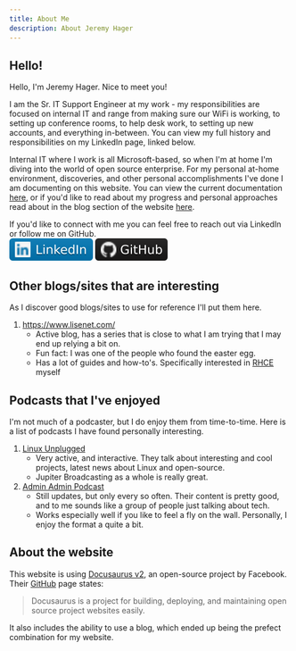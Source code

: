 ```yaml
---
title: About Me
description: About Jeremy Hager
---
```


## Hello!
Hello, I'm Jeremy Hager. Nice to meet you!

I am the Sr. IT Support Engineer at my work - my responsibilities are focused on internal IT and range from making sure our WiFi is working, to setting up conference rooms, to help desk work, to setting up new accounts, and everything in-between. You can view my full history and responsibilities on my LinkedIn page, linked below.

Internal IT where I work is all Microsoft-based, so when I'm at home I'm diving into the world of open source enterprise. For my personal at-home environment, discoveries, and other personal accomplishments I've done I am documenting on this website. You can view the current documentation [here](/docs), or if you'd like to read about my progress and personal approaches read about in the blog section of the website [here](/blog).

If you'd like to connect with me you can feel free to reach out via LinkedIn or follow me on GitHub.  
[![Connect via LinkedIn](../../static/img/LinkedIn.svg)](https://www.linkedin.com/in/hagerjeremy/)
[![GitHub followers](../../static/img/GitHub.svg)](https://github.com/jeremyhager/)

## Other blogs/sites that are interesting
As I discover good blogs/sites to use for reference I'll put them here.

1. https://www.lisenet.com/
    - Active blog, has a series that is close to what I am trying that I may end up relying a bit on.
    - Fun fact: I was one of the people who found the easter egg.
    - Has a lot of guides and how-to's. Specifically interested in [RHCE](https://www.lisenet.com/rhce/) myself 


## Podcasts that I've enjoyed
I'm not much of a podcaster, but I do enjoy them from time-to-time. Here is a list of podcasts I have found personally interesting.

1. [Linux Unplugged](https://linuxunplugged.com/)
    - Very active, and interactive. They talk about interesting and cool projects, latest news about Linux and open-source.
    - Jupiter Broadcasting as a whole is really great.
2. [Admin Admin Podcast](https://www.adminadminpodcast.co.uk/)
    - Still updates, but only every so often. Their content is pretty good, and to me sounds like a group of people just talking about tech.
    - Works especially well if you like to feel a fly on the wall. Personally, I enjoy the format a quite a bit.

## About the website
This website is using [Docusaurus v2](https://v2.docusaurus.io/), an open-source project by Facebook. Their [GitHub](https://github.com/facebook/docusaurus) page states:

> Docusaurus is a project for building, deploying, and maintaining open source project websites easily.

It also includes the ability to use a blog, which ended up being the prefect combination for my website.